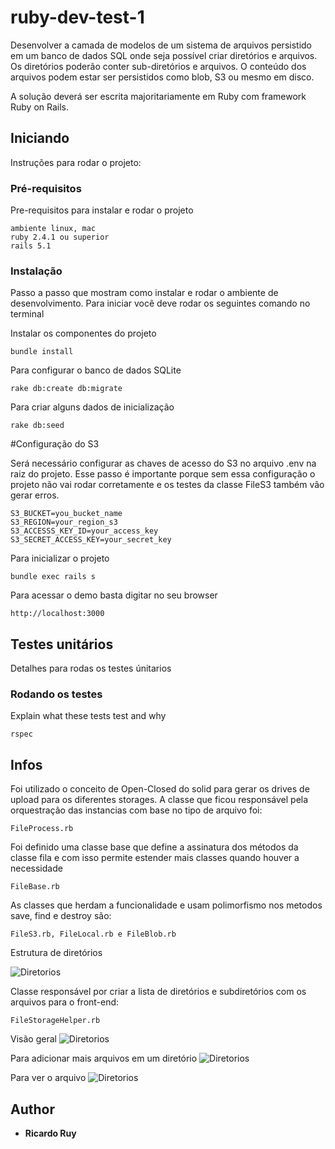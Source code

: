 # ruby-dev-test-1

Desenvolver a camada de modelos de um sistema de arquivos persistido em um banco de dados SQL onde seja possível criar diretórios e arquivos. Os diretórios poderão conter sub-diretórios e arquivos. O conteúdo dos arquivos podem estar ser persistidos como blob, S3 ou mesmo em disco.

A solução deverá ser escrita majoritariamente em Ruby com framework Ruby on Rails.

## Iniciando

Instruções para rodar o projeto: 

### Pré-requisitos

Pre-requisitos para instalar e rodar o projeto
```
ambiente linux, mac
ruby 2.4.1 ou superior
rails 5.1 
```

### Instalação

Passo a passo que mostram como instalar e rodar o ambiente de desenvolvimento. Para iniciar você deve rodar os seguintes comando no terminal

Instalar os componentes do projeto
```
bundle install
```

Para configurar o banco de dados SQLite

```
rake db:create db:migrate
```
Para criar alguns dados de inicialização

```
rake db:seed
```

#Configuração do S3

Será necessário configurar as chaves de acesso do S3 no arquivo .env na raiz do projeto. Esse passo é importante porque sem essa configuração o projeto não vai rodar corretamente e os testes da classe FileS3 também vão gerar erros.
```
S3_BUCKET=you_bucket_name
S3_REGION=your_region_s3
S3_ACCESSS_KEY_ID=your_access_key
S3_SECRET_ACCESS_KEY=your_secret_key
```

Para inicializar o projeto
```
bundle exec rails s
```

Para acessar o demo basta digitar no seu browser
```
http://localhost:3000
```


## Testes unitários

Detalhes para rodas os testes únitarios


### Rodando os testes

Explain what these tests test and why

```
rspec 
```

## Infos

Foi utilizado o conceito de Open-Closed do solid para gerar os drives de upload para os diferentes storages.
A classe que ficou responsável pela orquestração das instancias com base no tipo de arquivo foi:

```
FileProcess.rb 
```
Foi definido uma classe base que define a assinatura dos métodos da classe fila e com isso permite estender mais classes quando houver a necessidade
```
FileBase.rb 
```
As classes que herdam a funcionalidade e usam polimorfismo nos metodos save, find e destroy são:
```
FileS3.rb, FileLocal.rb e FileBlob.rb  
```

Estrutura de diretórios

![Diretorios](https://github.com/rruy/ruby-dev-test-1/blob/master/public/infos/Diretories.jpg?raw=true)

Classe responsável por criar a lista de diretórios e subdiretórios com os arquivos para o front-end:
```
FileStorageHelper.rb
```

Visão geral
![Diretorios](https://github.com/rruy/ruby-dev-test-1/blob/master/public/infos/ViewAll.jpg?raw=true)


Para adicionar mais arquivos em um diretório
![Diretorios](https://github.com/rruy/ruby-dev-test-1/blob/master/public/infos/AddFileToFolder.jpg?raw=true)

Para ver o arquivo
![Diretorios](https://github.com/rruy/ruby-dev-test-1/blob/master/public/infos/ViewFile.jpg?raw=true)

## Author

* **Ricardo Ruy** 
